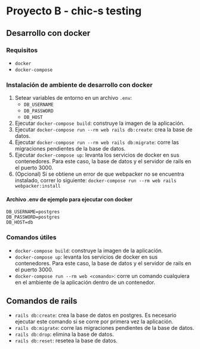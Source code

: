 # Proyecto B - chic-s testing

## Desarrollo con docker
### Requisitos
- `docker`
- `docker-compose`

### Instalación de ambiente de desarrollo con docker
1. Setear variables de entorno en un archivo `.env`:
    - `DB_USERNAME`
    - `DB_PASSWORD`
    - `DB_HOST`
2. Ejecutar `docker-compose build`: construye la imagen de la aplicación.
3. Ejecutar `docker-compose run --rm web rails db:create`: crea la base de datos.
4. Ejecutar `docker-compose run --rm web rails db:migrate`: corre las migraciones pendientes de la base de datos.
5. Ejecutar `docker-compose up`: levanta los servicios de docker en sus contenedores. Para este caso, la base de datos y el servidor de rails en el puerto 3000.
6. (Opcional) Si se obtiene un error de que webpacker no se encuentra instalado, correr lo siguiente: `docker-compose run --rm web rails webpacker:install`

#### Archivo .env de ejemplo para ejecutar con docker
```
DB_USERNAME=postgres
DB_PASSWORD=postgres
DB_HOST=db
```

### Comandos útiles
- `docker-compose build`: construye la imagen de la aplicación.
- `docker-compose up`: levanta los servicios de docker en sus contenedores. Para este caso, la base de datos y el servidor de rails en el puerto 3000.
- `docker-compose run --rm web <comando>`: corre un comando cualquiera en el ambiente de la aplicación dentro de un contenedor.

## Comandos de rails
- `rails db:create`: crea la base de datos en postgres. Es necesario ejecutar este comando si se corre por primera vez la aplicación.
- `rails db:migrate`: corre las migraciones pendientes de la base de datos.
- `rails db:drop`: elimina la base de datos.
- `rails db:reset`: resetea la base de datos.